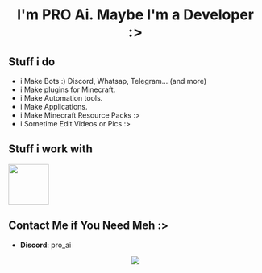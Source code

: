 <h1 align="center">I'm PRO Ai. Maybe I'm a Developer :></h1>

## Stuff i do
- i Make Bots :) Discord, Whatsap, Telegram... (and more)
- i Make plugins for Minecraft.
- i Make Automation tools.
- i Make Applications.
- i Make Minecraft Resource Packs :>
- i Sometime Edit Videos or Pics :>

## Stuff i work with
<a href="https://skillicons.dev">
  <img height=80 src="https://skillicons.dev/icons?i=js,nodejs,java,python,html,css,aws,git,github,vscode,idea,mysql,mongodb" />
</a>

## Contact Me if You Need Meh :>
- **Discord**: pro_ai
  
<div align="center">
<a href="https://discord.com/users/721922737953570836">
  <img src="https://lanyard.cnrad.dev/api/721922737953570836?showDisplayName=true">
</a>
</div>


